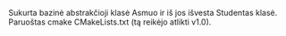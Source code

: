 Sukurta bazinė abstrakčioji klasė Asmuo ir iš jos išvesta Studentas klasė. Paruoštas cmake CMakeLists.txt (tą reikėjo atlikti v1.0).
